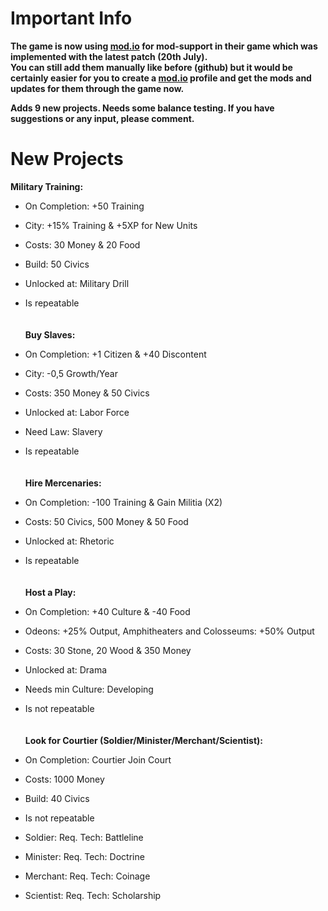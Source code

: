 # Important Info
**The game is now using [mod.io](https://oldworld.mod.io/) for mod-support in their game which was implemented with the latest patch (20th July).<br>
You can still add them manually like before (github) but it would be certainly easier for you to create a [mod.io](https://oldworld.mod.io/) profile and get the mods and updates for them through the game now.**

**Adds 9 new projects. Needs some balance testing. If you have suggestions or any input, please comment.**


# New Projects

**Military Training:**

- On Completion: +50 Training
- City: +15% Training & +5XP for New Units
- Costs: 30 Money & 20 Food
- Build: 50 Civics
- Unlocked at: Military Drill
- Is repeatable
<br><br><br>
**Buy Slaves:**

- On Completion: +1 Citizen & +40 Discontent
- City: -0,5 Growth/Year
- Costs: 350 Money & 50 Civics
- Unlocked at: Labor Force
- Need Law: Slavery
- Is repeatable
<br><br><br>
**Hire Mercenaries:**

- On Completion: -100 Training & Gain Militia (X2)
- Costs: 50 Civics, 500 Money & 50 Food
- Unlocked at: Rhetoric
- Is repeatable
<br><br><br>
**Host a Play:**

- On Completion: +40 Culture & -40 Food
- Odeons: +25% Output, Amphitheaters and Colosseums: +50% Output
- Costs: 30 Stone, 20 Wood & 350 Money
- Unlocked at: Drama
- Needs min Culture: Developing
- Is not repeatable
<br><br><br>
**Look for Courtier (Soldier/Minister/Merchant/Scientist):**

- On Completion: Courtier Join Court
- Costs: 1000 Money
- Build: 40 Civics
- Is not repeatable
- Soldier: Req. Tech: Battleline
- Minister: Req. Tech: Doctrine
- Merchant: Req. Tech: Coinage
- Scientist: Req. Tech: Scholarship
